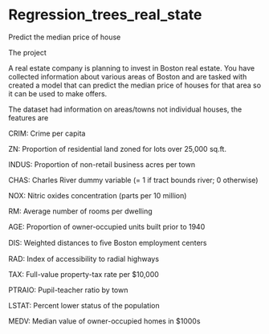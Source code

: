 # Regression_trees_real_state
Predict the median price of house

The project

A real estate company is planning to invest in Boston real estate. You have collected information about various areas of Boston and are tasked with created a model that can predict the median price of houses for that area so it can be used to make offers.

The dataset had information on areas/towns not individual houses, the features are

CRIM: Crime per capita

ZN: Proportion of residential land zoned for lots over 25,000 sq.ft.

INDUS: Proportion of non-retail business acres per town

CHAS: Charles River dummy variable (= 1 if tract bounds river; 0 otherwise)

NOX: Nitric oxides concentration (parts per 10 million)

RM: Average number of rooms per dwelling

AGE: Proportion of owner-occupied units built prior to 1940

DIS: Weighted distances to ﬁve Boston employment centers

RAD: Index of accessibility to radial highways

TAX: Full-value property-tax rate per $10,000

PTRAIO: Pupil-teacher ratio by town

LSTAT: Percent lower status of the population

MEDV: Median value of owner-occupied homes in $1000s
